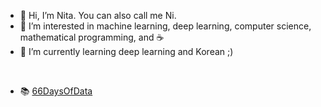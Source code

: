 - 👋 Hi, I’m Nita. You can also call me Ni.
- 👀 I’m interested in machine learning, deep learning, computer science, mathematical programming, and :coffee:
- 🌱 I’m currently learning deep learning and Korean ;)

<br>

- 📚 [66DaysOfData](https://github.com/nitrataripin/66DaysOfDataNotes)
<!---
nitrataripin/nitrataripin is a ✨ special ✨ repository because its `README.md` (this file) appears on your GitHub profile.
You can click the Preview link to take a look at your changes.
--->

<!---
- 💞️ I’m looking to collaborate on ...
- 📫 How to reach me ...
(ini harusnya di line #3 & 4)
--->
